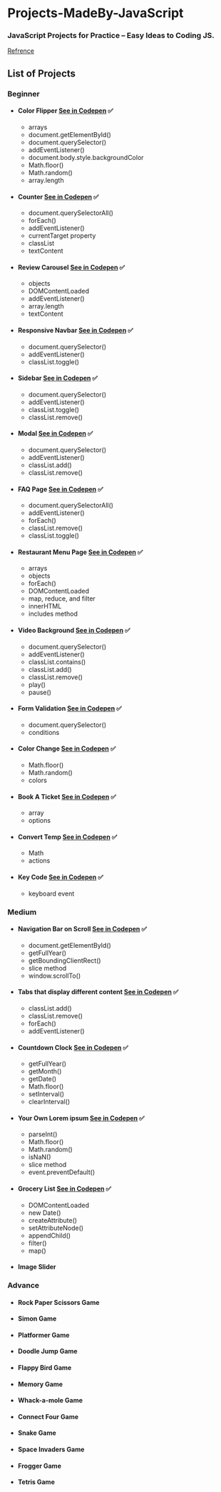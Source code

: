 # Projects-MadeBy-JavaScript
### JavaScript Projects for Practice – Easy Ideas to Coding JS.
[Refrence](https://www.freecodecamp.org/news/javascript-projects-for-beginners)

## List of Projects

### Beginner
- #### Color Flipper [See in Codepen](https://codepen.io/ehsanshahbazii/pen/wvjmLoy) :white_check_mark:
  - arrays
  - document.getElementById()
  - document.querySelector()
  - addEventListener()
  - document.body.style.backgroundColor
  - Math.floor()
  - Math.random()
  - array.length
- #### Counter [See in Codepen](https://codepen.io/ehsanshahbazii/pen/MWGGogq) :white_check_mark:
  - document.querySelectorAll()
  - forEach()
  - addEventListener()
  - currentTarget property
  - classList
  - textContent
- #### Review Carousel [See in Codepen](https://codepen.io/ehsanshahbazii/pen/bGMKEGx) :white_check_mark:
  - objects
  - DOMContentLoaded
  - addEventListener()
  - array.length
  - textContent
- #### Responsive Navbar [See in Codepen](https://codepen.io/ehsanshahbazii/pen/dyeKYBN) :white_check_mark:
  - document.querySelector()
  - addEventListener()
  - classList.toggle()
- #### Sidebar [See in Codepen](https://codepen.io/ehsanshahbazii/pen/wvjXoaw) :white_check_mark:
  - document.querySelector()
  - addEventListener()
  - classList.toggle()
  - classList.remove()
- #### Modal [See in Codepen](https://codepen.io/ehsanshahbazii/pen/WNJyomj) :white_check_mark:
  - document.querySelector()
  - addEventListener()
  - classList.add()
  - classList.remove()
- #### FAQ Page [See in Codepen](https://codepen.io/ehsanshahbazii/pen/Poeaeey) :white_check_mark:
  - document.querySelectorAll()
  - addEventListener()
  - forEach()
  - classList.remove()
  - classList.toggle()
- #### Restaurant Menu Page [See in Codepen](https://codepen.io/ehsanshahbazii/pen/JjvBGKX) :white_check_mark:
  - arrays
  - objects
  - forEach()
  - DOMContentLoaded
  - map, reduce, and filter
  - innerHTML
  - includes method
- #### Video Background [See in Codepen](https://codepen.io/ehsanshahbazii/pen/YzLjXBb) :white_check_mark:
  - document.querySelector()
  - addEventListener()
  - classList.contains()
  - classList.add()
  - classList.remove()
  - play()
  - pause()
- #### Form Validation [See in Codepen](https://codepen.io/ehsanshahbazii/pen/YzLjXBb) :white_check_mark:
  - document.querySelector()
  - conditions
- #### Color Change [See in Codepen](https://codepen.io/ehsanshahbazii/pen/VwxELxX) :white_check_mark:
  - Math.floor()
  - Math.random()
  - colors
- #### Book A Ticket [See in Codepen](https://codepen.io/ehsanshahbazii/pen/GRdYJXw) :white_check_mark:
  - array
  - options
- #### Convert Temp [See in Codepen](https://codepen.io/ehsanshahbazii/pen/YzLJXgO) :white_check_mark:
  - Math
  - actions
- #### Key Code [See in Codepen](https://codepen.io/ehsanshahbazii/pen/ZEoqGNB) :white_check_mark:
  - keyboard event






### Medium 
- #### Navigation Bar on Scroll [See in Codepen](https://codepen.io/ehsanshahbazii/pen/wvjYaqN) :white_check_mark:
  - document.getElementById()
  - getFullYear()
  - getBoundingClientRect()
  - slice method
  - window.scrollTo()
- #### Tabs that display different content [See in Codepen](https://codepen.io/ehsanshahbazii/pen/JjvBmBv) :white_check_mark:
  - classList.add()
  - classList.remove()
  - forEach()
  - addEventListener()
- #### Countdown Clock [See in Codepen](https://codepen.io/ehsanshahbazii/pen/rNvZLxp) :white_check_mark:
  - getFullYear()
  - getMonth()
  - getDate()
  - Math.floor()
  - setInterval()
  - clearInterval()
- #### Your Own Lorem ipsum [See in Codepen](https://codepen.io/ehsanshahbazii/pen/jOxvMmv) :white_check_mark:
  - parseInt()
  - Math.floor()
  - Math.random()
  - isNaN()
  - slice method
  - event.preventDefault()
- #### Grocery List [See in Codepen](https://codepen.io/ehsanshahbazii/pen/poVOpKG) :white_check_mark:
  - DOMContentLoaded
  - new Date()
  - createAttribute()
  - setAttributeNode()
  - appendChild()
  - filter()
  - map()
- #### Image Slider
### Advance
- #### Rock Paper Scissors Game
- #### Simon Game
- #### Platformer Game
- #### Doodle Jump Game
- #### Flappy Bird Game
- #### Memory Game
- #### Whack-a-mole Game
- #### Connect Four Game
- #### Snake Game
- #### Space Invaders Game
- #### Frogger Game
- #### Tetris Game

